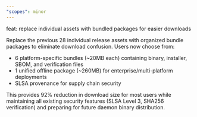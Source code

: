 ```yaml
---
"scopes": minor
---
```


feat: replace individual assets with bundled packages for easier downloads

Replace the previous 28 individual release assets with organized bundle packages to eliminate download confusion. Users now choose from:
- 6 platform-specific bundles (~20MB each) containing binary, installer, SBOM, and verification files
- 1 unified offline package (~260MB) for enterprise/multi-platform deployments
- SLSA provenance for supply chain security

This provides 92% reduction in download size for most users while maintaining all existing security features (SLSA Level 3, SHA256 verification) and preparing for future daemon binary distribution.